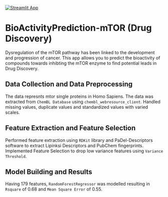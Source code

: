 [![Streamlit App](https://static.streamlit.io/badges/streamlit_badge_black_white.svg)](https://bioactivityprediction-mtor.streamlit.app)
# BioActivityPrediction-mTOR (Drug Discovery)
Dysregulation of the mTOR pathway has been linked to the development and progression of cancer. This app allows you to predict the bioactivity of compounds towards inhibting the mTOR enzyme to find potential leads in Drug Discovery.

## Data Collection and Data Preprocessing 
The data represnts mtor single proteins in Homo Sapiens. The data was extracted from `ChemBL Database` using `chembl_webresource_client`. Handled missing values, duplicate values and standardized values with varied scales.

## Feature Extraction and Feature Selection
Performed feature extraction using `RDKit` library and PaDel-Descriptors software to extract Lipinksi Descriptors and PubChem fingerprints. Implemented Feature Selection to drop low variance features using `Variance Threshold`.

## Model Building and Results
Having 179 features, `RandomForestRegressor` was modelled resulting in `Rsquare` of 0.68 and `Mean Square Error` of 0.55. 
